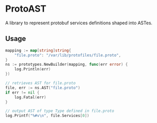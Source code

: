 # ProtoAST
A library to represent protobuf services definitions shaped into ASTes.

## Usage

```go
mapping := map[string]string{
	"file.proto": "/var/lib/protofiles/file.proto",
}
ns := prototypes.NewBuilder(mapping, func(err error) {
	log.Println(err)
})

// retrieves AST for file.proto
file, err := ns.AST("file.proto")
if err != nil {
	log.Fatal(err)
}

// output AST of type Type defined in file.proto
log.Printf("%#v\n", file.Services[0])
```
